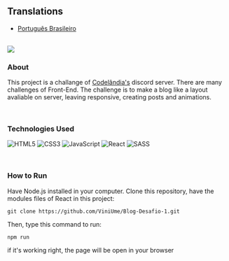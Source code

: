 ## Translations
    
- [Português Brasileiro](https://github.com/ViniUme/Blog-Desafio-1/blob/master/translations/README-ptbr.md)

<br>
<img src="https://user-images.githubusercontent.com/66230638/151236625-a0711ccd-2105-4148-bf2a-473794d5611d.PNG">

### About
This project is a challange of <a href="https://discord.com/invite/QevDJqCzaY">Codelândia's</a> discord server. There are many challenges of Front-End. The challenge is to make a blog like a layout avaliable on server, leaving responsive, creating posts and animations.

<br>

### Technologies Used
![HTML5](https://img.shields.io/badge/html5-%23E34F26.svg?style=for-the-badge&logo=html5&logoColor=white)
![CSS3](https://img.shields.io/badge/css3-%231572B6.svg?style=for-the-badge&logo=css3&logoColor=white)
![JavaScript](https://img.shields.io/badge/javascript-%23323330.svg?style=for-the-badge&logo=javascript&logoColor=%23F7DF1E)
![React](https://img.shields.io/badge/react-%2320232a.svg?style=for-the-badge&logo=react&logoColor=%2361DAFB)
![SASS](https://img.shields.io/badge/SASS-hotpink.svg?style=for-the-badge&logo=SASS&logoColor=white)

<br>

### How to Run
Have Node.js installed in your computer.
Clone this repository, have the modules files of React in this project:

    git clone https://github.com/ViniUme/Blog-Desafio-1.git
    
Then, type this command to run:

    npm run
    
if it's working right, the page will be open in your browser

